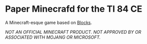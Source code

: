 # Paper Minecrafd for the TI 84 CE

A Minecraft-esque game based on [Blocks](https://github.com/TheScienceElf/Blocks-TI-84).

*NOT AN OFFICIAL MINECRAFT PRODUCT. NOT APPROVED BY OR ASSOCIATED WITH MOJANG OR MICROSOFT.* 

